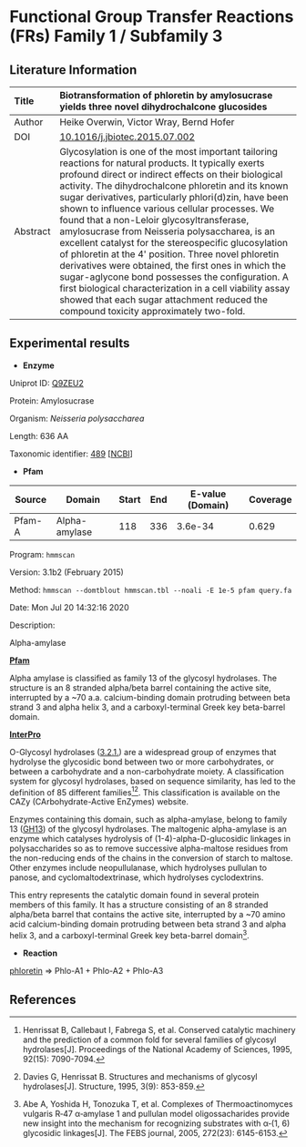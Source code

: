 #  Functional Group Transfer Reactions (FRs) Family 1 / Subfamily 3

##  Literature Information

| Title    | Biotransformation of phloretin by amylosucrase yields three novel dihydrochalcone glucosides |
| :------- | :----------------------------------------------------------- |
| Author   | Heike Overwin, Victor Wray, Bernd Hofer                      |
| DOI      | [10.1016/j.jbiotec.2015.07.002](https://doi.org/10.1016/j.jbiotec.2015.07.002) |
| Abstract | Glycosylation is one of the most important tailoring reactions for natural products. It typically exerts profound direct or indirect effects on their biological activity. The dihydrochalcone phloretin and its known sugar derivatives, particularly phlori(d)zin, have been shown to influence various cellular processes. We found that a non-Leloir glycosyltransferase, amylosucrase from Neisseria polysaccharea, is an excellent catalyst for the stereospecific glucosylation of phloretin at the 4' position. Three novel phloretin derivatives were obtained, the first ones in which the sugar-aglycone bond possesses the configuration. A first biological characterization in a cell viability assay showed that each sugar attachment reduced the compound toxicity approximately two-fold. |

##  Experimental results

- **Enzyme**

Uniprot ID: [Q9ZEU2](https://www.uniprot.org/uniprot/Q9ZEU2)

Protein: Amylosucrase

Organism: *Neisseria polysaccharea*

Length: 636 AA

Taxonomic identifier: [489](https://www.uniprot.org/taxonomy/489) [[NCBI](https://www.ncbi.nlm.nih.gov/Taxonomy/Browser/wwwtax.cgi?lvl=0&id=489)]

- **Pfam**

| Source | Domain        | Start | End  | E-value (Domain) | Coverage |
| ------ | ------------- | ----- | ---- | ---------------- | -------- |
| Pfam-A | Alpha-amylase | 118   | 336  | 3.6e-34          | 0.629    |

Program: `hmmscan`

Version: 3.1b2 (February 2015)

Method: `hmmscan --domtblout hmmscan.tbl --noali -E 1e-5 pfam query.fa `

Date: Mon Jul 20 14:32:16 2020

Description:

Alpha-amylase 

[**Pfam**](https://pfam.xfam.org/family/Alpha-amylase)

Alpha amylase is classified as family 13 of the glycosyl hydrolases. The structure is an 8 stranded alpha/beta barrel containing the active site, interrupted by a ~70 a.a. calcium-binding domain protruding between beta strand 3 and alpha helix 3, and a carboxyl-terminal Greek key beta-barrel domain.

[**InterPro**](http://www.ebi.ac.uk/interpro/entry/InterPro/IPR006047/)

O-Glycosyl hydrolases ([3.2.1.](http://www.ebi.ac.uk/intenz/query?cmd=SearchEC&ec=3.2.1.)) are a widespread group of enzymes that hydrolyse the glycosidic bond between two or more carbohydrates, or between a carbohydrate and a non-carbohydrate moiety. A classification system for glycosyl hydrolases, based on sequence similarity, has led to the definition of 85 different families[^1][^2]. This classification is available on the CAZy (CArbohydrate-Active EnZymes) website.

Enzymes containing this domain, such as alpha-amylase, belong to family 13 ([GH13](http://www.cazy.org/fam/GH13.html)) of the glycosyl hydrolases. The maltogenic alpha-amylase is an enzyme which catalyses hydrolysis of (1-4)-alpha-D-glucosidic linkages in polysaccharides so as to remove successive alpha-maltose residues from the non-reducing ends of the chains in the conversion of starch to maltose. Other enzymes include neopullulanase, which hydrolyses pullulan to panose, and cyclomaltodextrinase, which hydrolyses cyclodextrins.

This entry represents the catalytic domain found in several protein members of this family. It has a structure consisting of an 8 stranded alpha/beta barrel that contains the active site, interrupted by a ~70 amino acid calcium-binding domain protruding between beta strand 3 and alpha helix 3, and a carboxyl-terminal Greek key beta-barrel domain[^3].

- **Reaction**

[phloretin](https://pubchem.ncbi.nlm.nih.gov/compound/phloretin) &rArr; Phlo-A1 + Phlo-A2 + Phlo-A3


## References

[^1]:Henrissat B, Callebaut I, Fabrega S, et al. Conserved catalytic machinery and the prediction of a common fold for several families of glycosyl hydrolases[J]. Proceedings of the National Academy of Sciences, 1995, 92(15): 7090-7094.
[^2]:Davies G, Henrissat B. Structures and mechanisms of glycosyl hydrolases[J]. Structure, 1995, 3(9): 853-859.
[^3]:Abe A, Yoshida H, Tonozuka T, et al. Complexes of Thermoactinomyces vulgaris R‐47 α‐amylase 1 and pullulan model oligossacharides provide new insight into the mechanism for recognizing substrates with α‐(1, 6) glycosidic linkages[J]. The FEBS journal, 2005, 272(23): 6145-6153.



